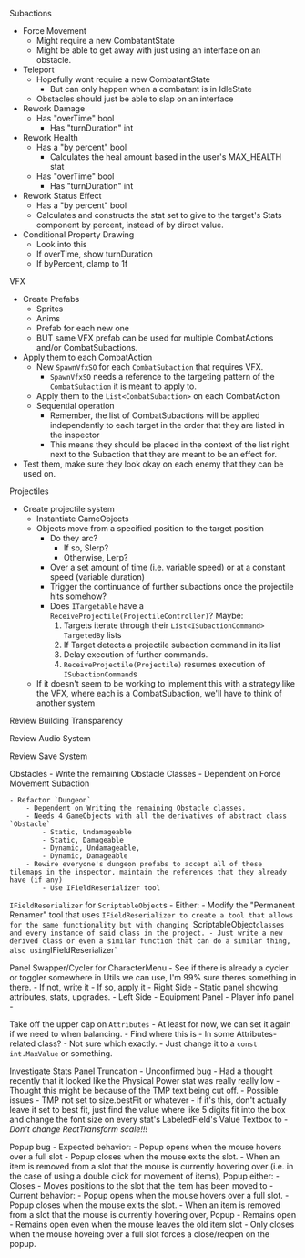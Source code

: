 Subactions
- Force Movement
	- Might require a new CombatantState
	- Might be able to get away with just using an interface on an obstacle.
- Teleport
	- Hopefully wont require a new CombatantState
		- But can only happen when a combatant is in IdleState
	- Obstacles should just be able to slap on an interface
- Rework Damage
	- Has "overTime" bool
		- Has "turnDuration" int
- Rework Health
	- Has a "by percent" bool
		- Calculates the heal amount based in the user's MAX_HEALTH stat
	- Has "overTime" bool
		- Has "turnDuration" int
- Rework Status Effect
	- Has a "by percent" bool
	- Calculates and constructs the stat set to give to the target's Stats component by percent, instead of by direct value.
- Conditional Property Drawing
	- Look into this
	- If overTime, show turnDuration
	- If byPercent, clamp to 1f

VFX
- Create Prefabs
	- Sprites
	- Anims
	- Prefab for each new one
	- BUT same VFX prefab can be used for multiple CombatActions and/or CombatSubactions.
- Apply them to each CombatAction
	- New `SpawnVfxSO` for each `CombatSubaction` that requires VFX.
		- `SpawnVfxSO` needs a reference to the targeting pattern of the `CombatSubaction` it is meant to apply to.
	- Apply them to the `List<CombatSubaction>` on each CombatAction
	- Sequential operation
		- Remember, the list of CombatSubactions will be applied independently to each target in the order that they are listed in the inspector
		- This means they should be placed in the context of the list right next to the Subaction that they are meant to be an effect for.
- Test them, make sure they look okay on each enemy that they can be used on.

Projectiles
- Create projectile system
	- Instantiate GameObjects
	- Objects move from a specified position to the target position
		- Do they arc?
			- If so, Slerp?
			- Otherwise, Lerp?
		- Over a set amount of time (i.e. variable speed) or at a constant speed (variable duration)
		- Trigger the continuance of further subactions once the projectile hits somehow?
		- Does `ITargetable` have a `ReceiveProjectile(ProjectileController)`? Maybe:
			1. Targets iterate through their `List<ISubactionCommand> TargetedBy` lists
			2. If Target detects a projectile subaction command in its list
			3. Delay execution of further commands.
			4. `ReceiveProjectile(Projectile)` resumes execution of `ISubactionCommand`s
	- If it doesn't seem to be working to implement this with a strategy like the VFX, where each is a CombatSubaction, we'll have to think of another system

Review Building Transparency

Review Audio System

Review Save System

Obstacles
	- Write the remaining Obstacle Classes
		- Dependent on Force Movement Subaction

	- Refactor `Dungeon`
		- Dependent on Writing the remaining Obstacle classes.
		- Needs 4 GameObjects with all the derivatives of abstract class `Obstacle`
			- Static, Undamageable
			- Static, Damageable
			- Dynamic, Undamageable,
			- Dynamic, Damageable
		- Rewire everyone's dungeon prefabs to accept all of these tilemaps in the inspector, maintain the references that they already have (if any)
			- Use IFieldReserializer tool

`IFieldReserializer` for `ScriptableObject`s
	- Either:
		- Modify the "Permanent Renamer" tool that uses `IFieldReserializer to create a tool that allows for the same functionality but with changing `ScriptableObject` classes and every instance of said class in the project.
		- Just write a new derived class or even a similar function that can do a similar thing, also using `IFieldReserializer`

Panel Swapper/Cycler for CharacterMenu
	- See if there is already a cycler or toggler somewhere in Utils we can use, I'm 99% sure theres something in there.
	- If not, write it
	- If so, apply it
		- Right Side - Static panel showing attributes, stats, upgrades.
		- Left Side
			- Equipment Panel
			- Player info panel
			- 

Take off the upper cap on `Attributes`
	- At least for now, we can set it again if we need to when balancing.
	- Find where this is
		- In some Attributes-related class?
		- Not sure which exactly.
	- Just change it to a `const int.MaxValue` or something.

Investigate Stats Panel Truncation
	- Unconfirmed bug
	- Had a thought recently that it looked like the Physical Power stat was really really low
	- Thought this might be because of the TMP text being cut off.
	- Possible issues
		- TMP not set to size.bestFit or whatever
			- If it's this, don't actually leave it set to best fit, just find the value where like 5 digits fit into the box and change the font size on every stat's LabeledField's Value Textbox to
			- *Don't change RectTransform scale!!!*

Popup bug
	- Expected behavior:
		- Popup opens when the mouse hovers over a full slot
		- Popup closes when the mouse exits the slot.
		- When an item is removed from a slot that the mouse is currently hovering over (i.e. in the case of using a double click for movement of items), Popup either:
			- Closes 
			- Moves positions to the slot that the item has been moved to
	- Current behavior:
		- Popup opens when the mouse hovers over a full slot.
		- Popup closes when the mouse exits the slot.
		- When an item is removed from a slot that the mouse is currently hovering over, Popup
			- Remains open
			- Remains open even when the mouse leaves the old item slot
			- Only closes when the mouse hoveing over a full slot forces a close/reopen on the popup.